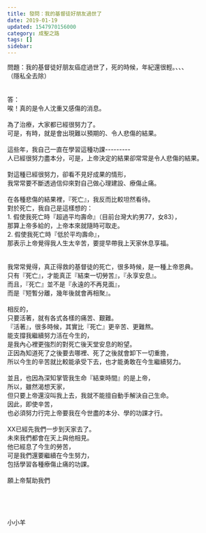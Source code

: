 ```yaml
---
title: 發問：我的基督徒好朋友過世了
date: 2019-01-19
updated: 1547970156000
category: 成聖之路
tags: []
sidebar: 
---
```


<div>問題：我的基督徒好朋友癌症過世了，死的時候，年紀還很輕。、、、</div>
<div>（隱私全去除）</div>
<div> </div>
<div> </div>
<div>答：</div>
<div>唉！真的是令人沈重又感傷的消息。</div>
<div> </div>
<div>為了治療，大家都已經很努力了。</div>
<div>可是，有時，就是會出現難以預期的、令人悲傷的結果。</div>
<div> </div>
<div>這些年，我自己一直在學習這種功課---------</div>
<div>人已經很努力盡本分，可是，上帝決定的結果卻常常是令人悲傷的結果。</div>
<div> </div>
<div>對這種已經很努力，卻看不見好成果的情形，</div>
<div>我常常要不斷透過信仰來對自己做心理建設、療傷止痛。</div>
<div> </div>
<div>在各種悲傷的結果裡，『死亡』，我反而比較坦然看待。</div>
<div>對於死亡，我自己是這樣想的：</div>
<div>1. 假使我死亡時『超過平均壽命』（目前台灣大約男77，女83），</div>
<div>那算上帝多給的，上帝本來就隨時可取走。</div>
<div>2. 假使我死亡時『低於平均壽命』，</div>
<div>那表示上帝覺得我人生太辛苦，要提早帶我上天家休息享福。</div>
<div> </div>
<div> </div>
<div>我常常覺得，真正得救的基督徒的死亡，很多時候，是一種上帝恩典。</div>
<div>只有『死亡』，才能真正『結束一切勞苦』，『永享安息』。</div>
<div>而且，『死亡』並不是『永遠的不再見面』，</div>
<div>而是『短暫分離，幾年後就會再相聚』。</div>
<div> </div>
<div>相反的，</div>
<div>只要活著，就有各式各樣的痛苦、艱難。</div>
<div>『活著』，很多時候，其實比『死亡』更辛苦、更難熬。</div>
<div>能支撐我繼續努力活在今生的，</div>
<div>是我內心裡更強烈的對死亡後天堂安息的盼望。</div>
<div>正因為知道死了之後要去哪裡、死了之後就會卸下一切重擔，</div>
<div>所以今生的辛苦就比較能承受下去，也才能勇敢在今生繼續努力。</div>
<div> </div>
<div>並且，也因為深知掌管我生命『結束時間』的是上帝，</div>
<div>所以，雖然渴想天家，</div>
<div>但只要上帝還沒叫我上去，我就不能擅自動手解決自己生命。</div>
<div>因此，即使辛苦，</div>
<div>也必須努力行完上帝要我在今世盡的本分、學的功課才行。</div>
<div> </div>
<div>XX已經先我們一步到天家去了。</div>
<div>未來我們都會在天上與他相見。</div>
<div>他已經息了今生的勞苦，</div>
<div>可是我們還要繼續在今生努力，</div>
<div>包括學習各種療傷止痛的功課。</div>
<div> </div>
<div>願上帝幫助我們</div>
<p> </p>
<p> </p>
<p>小小羊</p>
